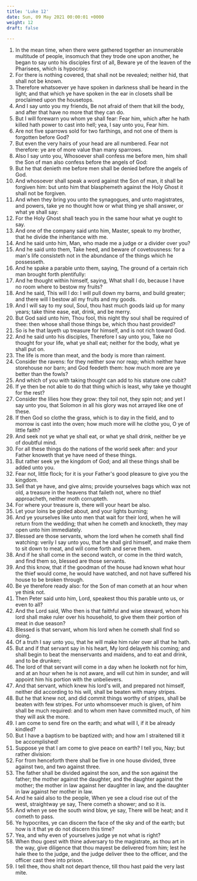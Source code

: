 ```yaml
---
title: 'Luke 12'
date: Sun, 09 May 2021 00:00:01 +0000
weight: 12
draft: false
  
---
```


1. In the mean time, when there were gathered together an innumerable multitude of people, insomuch that they trode one upon another, he began to say unto his disciples first of all, Beware ye of the leaven of the Pharisees, which is hypocrisy.
2. For there is nothing covered, that shall not be revealed; neither hid, that shall not be known.
3. Therefore whatsoever ye have spoken in darkness shall be heard in the light; and that which ye have spoken in the ear in closets shall be proclaimed upon the housetops.
4. And I say unto you my friends, Be not afraid of them that kill the body, and after that have no more that they can do.
5. But I will forewarn you whom ye shall fear: Fear him, which after he hath killed hath power to cast into hell; yea, I say unto you, Fear him.
6. Are not five sparrows sold for two farthings, and not one of them is forgotten before God?
7. But even the very hairs of your head are all numbered. Fear not therefore: ye are of more value than many sparrows.
8. Also I say unto you, Whosoever shall confess me before men, him shall the Son of man also confess before the angels of God:
9. But he that denieth me before men shall be denied before the angels of God.
10. And whosoever shall speak a word against the Son of man, it shall be forgiven him: but unto him that blasphemeth against the Holy Ghost it shall not be forgiven.
11. And when they bring you unto the synagogues, and unto magistrates, and powers, take ye no thought how or what thing ye shall answer, or what ye shall say:
12. For the Holy Ghost shall teach you in the same hour what ye ought to say.
13. And one of the company said unto him, Master, speak to my brother, that he divide the inheritance with me.
14. And he said unto him, Man, who made me a judge or a divider over you?
15. And he said unto them, Take heed, and beware of covetousness: for a man's life consisteth not in the abundance of the things which he possesseth.
16. And he spake a parable unto them, saying, The ground of a certain rich man brought forth plentifully:
17. And he thought within himself, saying, What shall I do, because I have no room where to bestow my fruits?
18. And he said, This will I do: I will pull down my barns, and build greater; and there will I bestow all my fruits and my goods.
19. And I will say to my soul, Soul, thou hast much goods laid up for many years; take thine ease, eat, drink, and be merry.
20. But God said unto him, Thou fool, this night thy soul shall be required of thee: then whose shall those things be, which thou hast provided?
21. So is he that layeth up treasure for himself, and is not rich toward God.
22. And he said unto his disciples, Therefore I say unto you, Take no thought for your life, what ye shall eat; neither for the body, what ye shall put on.
23. The life is more than meat, and the body is more than raiment.
24. Consider the ravens: for they neither sow nor reap; which neither have storehouse nor barn; and God feedeth them: how much more are ye better than the fowls?
25. And which of you with taking thought can add to his stature one cubit?
26. If ye then be not able to do that thing which is least, why take ye thought for the rest?
27. Consider the lilies how they grow: they toil not, they spin not; and yet I say unto you, that Solomon in all his glory was not arrayed like one of these.
28. If then God so clothe the grass, which is to day in the field, and to morrow is cast into the oven; how much more will he clothe you, O ye of little faith?
29. And seek not ye what ye shall eat, or what ye shall drink, neither be ye of doubtful mind.
30. For all these things do the nations of the world seek after: and your Father knoweth that ye have need of these things.
31. But rather seek ye the kingdom of God; and all these things shall be added unto you.
32. Fear not, little flock; for it is your Father's good pleasure to give you the kingdom.
33. Sell that ye have, and give alms; provide yourselves bags which wax not old, a treasure in the heavens that faileth not, where no thief approacheth, neither moth corrupteth.
34. For where your treasure is, there will your heart be also.
35. Let your loins be girded about, and your lights burning;
36. And ye yourselves like unto men that wait for their lord, when he will return from the wedding; that when he cometh and knocketh, they may open unto him immediately.
37. Blessed are those servants, whom the lord when he cometh shall find watching: verily I say unto you, that he shall gird himself, and make them to sit down to meat, and will come forth and serve them.
38. And if he shall come in the second watch, or come in the third watch, and find them so, blessed are those servants.
39. And this know, that if the goodman of the house had known what hour the thief would come, he would have watched, and not have suffered his house to be broken through.
40. Be ye therefore ready also: for the Son of man cometh at an hour when ye think not.
41. Then Peter said unto him, Lord, speakest thou this parable unto us, or even to all?
42. And the Lord said, Who then is that faithful and wise steward, whom his lord shall make ruler over his household, to give them their portion of meat in due season?
43. Blessed is that servant, whom his lord when he cometh shall find so doing.
44. Of a truth I say unto you, that he will make him ruler over all that he hath.
45. But and if that servant say in his heart, My lord delayeth his coming; and shall begin to beat the menservants and maidens, and to eat and drink, and to be drunken;
46. The lord of that servant will come in a day when he looketh not for him, and at an hour when he is not aware, and will cut him in sunder, and will appoint him his portion with the unbelievers.
47. And that servant, which knew his lord's will, and prepared not himself, neither did according to his will, shall be beaten with many stripes.
48. But he that knew not, and did commit things worthy of stripes, shall be beaten with few stripes. For unto whomsoever much is given, of him shall be much required: and to whom men have committed much, of him they will ask the more.
49. I am come to send fire on the earth; and what will I, if it be already kindled?
50. But I have a baptism to be baptized with; and how am I straitened till it be accomplished!
51. Suppose ye that I am come to give peace on earth? I tell you, Nay; but rather division:
52. For from henceforth there shall be five in one house divided, three against two, and two against three.
53. The father shall be divided against the son, and the son against the father; the mother against the daughter, and the daughter against the mother; the mother in law against her daughter in law, and the daughter in law against her mother in law.
54. And he said also to the people, When ye see a cloud rise out of the west, straightway ye say, There cometh a shower; and so it is.
55. And when ye see the south wind blow, ye say, There will be heat; and it cometh to pass.
56. Ye hypocrites, ye can discern the face of the sky and of the earth; but how is it that ye do not discern this time?
57. Yea, and why even of yourselves judge ye not what is right?
58. When thou goest with thine adversary to the magistrate, as thou art in the way, give diligence that thou mayest be delivered from him; lest he hale thee to the judge, and the judge deliver thee to the officer, and the officer cast thee into prison.
59. I tell thee, thou shalt not depart thence, till thou hast paid the very last mite.
